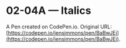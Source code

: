 # 02-04A — Italics

A Pen created on CodePen.io. Original URL: [https://codepen.io/jensimmons/pen/BaBwJEj](https://codepen.io/jensimmons/pen/BaBwJEj).

